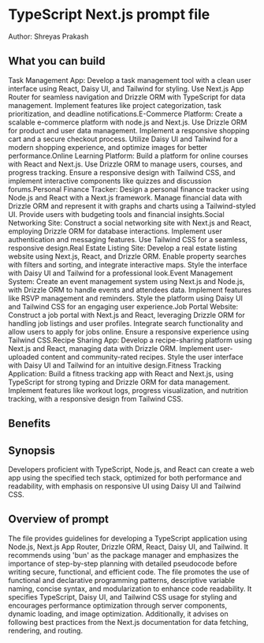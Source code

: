 # TypeScript Next.js  prompt file

Author: Shreyas Prakash

## What you can build
Task Management App: Develop a task management tool with a clean user interface using React, Daisy UI, and Tailwind for styling. Use Next.js App Router for seamless navigation and Drizzle ORM with TypeScript for data management. Implement features like project categorization, task prioritization, and deadline notifications.E-Commerce Platform: Create a scalable e-commerce platform with node.js and Next.js. Use Drizzle ORM for product and user data management. Implement a responsive shopping cart and a secure checkout process. Utilize Daisy UI and Tailwind for a modern shopping experience, and optimize images for better performance.Online Learning Platform: Build a platform for online courses with React and Next.js. Use Drizzle ORM to manage users, courses, and progress tracking. Ensure a responsive design with Tailwind CSS, and implement interactive components like quizzes and discussion forums.Personal Finance Tracker: Design a personal finance tracker using Node.js and React with a Next.js framework. Manage financial data with Drizzle ORM and represent it with graphs and charts using a Tailwind-styled UI. Provide users with budgeting tools and financial insights.Social Networking Site: Construct a social networking site with Next.js and React, employing Drizzle ORM for database interactions. Implement user authentication and messaging features. Use Tailwind CSS for a seamless, responsive design.Real Estate Listing Site: Develop a real estate listing website using Next.js, React, and Drizzle ORM. Enable property searches with filters and sorting, and integrate interactive maps. Style the interface with Daisy UI and Tailwind for a professional look.Event Management System: Create an event management system using Next.js and Node.js, with Drizzle ORM to handle events and attendees data. Implement features like RSVP management and reminders. Style the platform using Daisy UI and Tailwind CSS for an engaging user experience.Job Portal Website: Construct a job portal with Next.js and React, leveraging Drizzle ORM for handling job listings and user profiles. Integrate search functionality and allow users to apply for jobs online. Ensure a responsive experience using Tailwind CSS.Recipe Sharing App: Develop a recipe-sharing platform using Next.js and React, managing data with Drizzle ORM. Implement user-uploaded content and community-rated recipes. Style the user interface with Daisy UI and Tailwind for an intuitive design.Fitness Tracking Application: Build a fitness tracking app with React and Next.js, using TypeScript for strong typing and Drizzle ORM for data management. Implement features like workout logs, progress visualization, and nutrition tracking, with a responsive design from Tailwind CSS.

## Benefits


## Synopsis
Developers proficient with TypeScript, Node.js, and React can create a web app using the specified tech stack, optimized for both performance and readability, with emphasis on responsive UI using Daisy UI and Tailwind CSS.

## Overview of  prompt
The  file provides guidelines for developing a TypeScript application using Node.js, Next.js App Router, Drizzle ORM, React, Daisy UI, and Tailwind. It recommends using 'bun' as the package manager and emphasizes the importance of step-by-step planning with detailed pseudocode before writing secure, functional, and efficient code. The file promotes the use of functional and declarative programming patterns, descriptive variable naming, concise syntax, and modularization to enhance code readability. It specifies TypeScript, Daisy UI, and Tailwind CSS usage for styling and encourages performance optimization through server components, dynamic loading, and image optimization. Additionally, it advises on following best practices from the Next.js documentation for data fetching, rendering, and routing.


